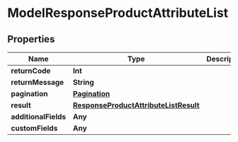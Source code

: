 

# ModelResponseProductAttributeList


## Properties

Name | Type | Description | Notes
------------ | ------------- | ------------- | -------------
**returnCode** | **Int** |  |  [optional]
**returnMessage** | **String** |  |  [optional]
**pagination** | [**Pagination**](Pagination.md) |  |  [optional]
**result** | [**ResponseProductAttributeListResult**](ResponseProductAttributeListResult.md) |  |  [optional]
**additionalFields** | **Any** |  |  [optional]
**customFields** | **Any** |  |  [optional]



